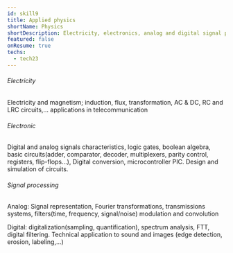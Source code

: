 ```yaml
---
id: skill9
title: Applied physics
shortName: Physics
shortDescription: Electricity, electronics, analog and digital signal processing
featured: false
onResume: true
techs:
  - tech23
---
```

###### Electricity
Electricity and magnetism; induction, flux, transformation, AC & DC, RC and LRC circuits,... applications in telecommunication

###### Electronic
Digital and analog signals characteristics, logic gates, boolean algebra, basic circuits(adder, comparator, decoder, multiplexers, parity control, registers, flip-flops...), 
Digital conversion, microcontroller PIC. Design and simulation of circuits.

###### Signal processing
Analog: Signal representation, Fourier transformations, transmissions systems, filters(time, frequency, signal/noise) modulation and convolution 

Digital: digitalization(sampling, quantification), spectrum analysis, FTT, digital filtering. 
Technical application to sound and images (edge detection, erosion, labeling,...)
